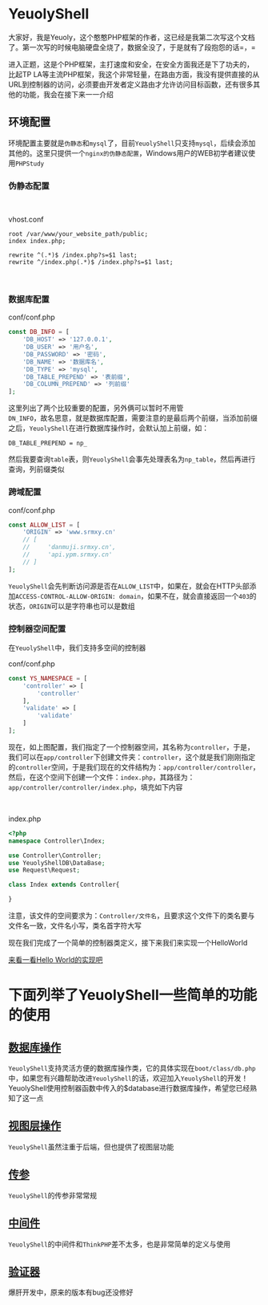 # YeuolyShell

大家好，我是Yeuoly，这个憨憨PHP框架的作者，这已经是我第二次写这个文档了。第一次写的时候电脑硬盘全烧了，数据全没了，于是就有了段抱怨的话=，=

进入正题，这是个PHP框架，主打速度和安全，在安全方面我还是下了功夫的，比起TP LA等主流PHP框架，我这个非常轻量，在路由方面，我没有提供直接的从URL到控制器的访问，必须要由开发者定义路由才允许访问目标函数，还有很多其他的功能，我会在接下来一一介绍

## 环境配置
环境配置主要就是`伪静态`和`mysql`了，目前`YeuolyShell`只支持`mysql`，后续会添加其他的。这里只提供一个`nginx的伪静态配置`，Windows用户的WEB初学者建议使用`PHPStudy`

### 伪静态配置
<br>

vhost.conf
```nginx
root /var/www/your_website_path/public;
index index.php;

rewrite ^(.*)$ /index.php?s=$1 last;
rewrite ^/index.php(.*)$ /index.php?s=$1 last;
```

<br>

### 数据库配置

conf/conf.php
```php
const DB_INFO = [
    'DB_HOST' => '127.0.0.1',
    'DB_USER' => '用户名',
    'DB_PASSWORD' => '密码',
    'DB_NAME' => '数据库名',
    'DB_TYPE' => 'mysql',
    'DB_TABLE_PREPEND' => '表前缀',
    'DB_COLUMN_PREPEND' => '列前缀'
];

```
这里列出了两个比较重要的配置，另外俩可以暂时不用管<br>
`DN_INFO`，故名思意，就是数据库配置，需要注意的是最后两个前缀，当添加前缀之后，`YeuolyShell`在进行数据库操作时，会默认加上前缀，如：
```
DB_TABLE_PREPEND = np_
```
然后我要查询`table`表，则`YeuolyShell`会事先处理表名为`np_table`，然后再进行查询，列前缀类似

### 跨域配置

conf/conf.php
```php
const ALLOW_LIST = [
    'ORIGIN' => 'www.srmxy.cn'
    // [
    //     'danmuji.srmxy.cn',
    //     'api.ypm.srmxy.cn'
    // ]
];
```
`YeuolyShell`会先判断访问源是否在`ALLOW_LIST`中，如果在，就会在HTTP头部添加`ACCESS-CONTROL-ALLOW-ORIGIN: domain`，如果不在，就会直接返回一个`403`的状态，`ORIGIN`可以是字符串也可以是数组

### 控制器空间配置
在`YeuolyShell`中，我们支持多空间的控制器

conf/conf.php
```php
const YS_NAMESPACE = [
    'controller' => [
        'controller'
    ],
    'validate' => [
        'validate'
    ]
];
```
现在，如上图配置，我们指定了一个控制器空间，其名称为`controller`，于是，我们可以在`app/controller`下创建文件夹：`controller`，这个就是我们刚刚指定的`controller`空间，于是我们现在的文件结构为：`app/controller/controller`，然后，在这个空间下创建一个文件：`index.php`，其路径为：`app/controller/controller/index.php`，填充如下内容

<br>

index.php
```php
<?php
namespace Controller\Index;

use Controller\Controller;
use YeuolyShellDB\DataBase;
use Request\Request;

class Index extends Controller{

}
```

注意，该文件的空间要求为：`Controller/文件名`，且要求这个文件下的类名要与文件名一致，文件名小写，类名首字符大写

现在我们完成了一个简单的控制器类定义，接下来我们来实现一个HelloWorld

[来看一看Hello World的实现吧](./docs/introduction/helloworld.md)

# 下面列举了YeuolyShell一些简单的功能的使用

## [数据库操作](./docs/introduction/db.md)
`YeuolyShell`支持灵活方便的数据库操作类，它的具体实现在`boot/class/db.php`中，如果您有兴趣帮助改进`YeuolyShell`的话，欢迎加入`YeuolyShell`的开发！<br>
YeuolyShell使用控制器函数中传入的$database进行数据库操作，希望您已经熟知了这一点

## [视图层操作](./docs/introduction/view.md)
`YeuolyShell`虽然注重于后端，但也提供了视图层功能

## [传参](./docs/introduction/parameters.md)
`YeuolyShell`的传参非常常规

## [中间件](./docs/introduction/middleware.md)
`YeuolyShell`的中间件和`ThinkPHP`差不太多，也是非常简单的定义与使用

## [验证器](./docs/introduction/validate.md)
爆肝开发中，原来的版本有bug还没修好